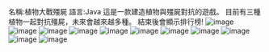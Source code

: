 名稱:植物大戰殭屍
語言:Java
這是一款建造植物與殭屍對抗的遊戲。
目前有三種植物一起對抗殭屍，未來會越來越多種。
結束後會顯示排行榜!
![image](https://user-images.githubusercontent.com/43268022/136892612-85934b8d-9deb-43eb-b673-04e6f6eadab8.png)
![image](https://user-images.githubusercontent.com/43268022/136892666-401ebf43-2f9f-4234-8c94-735905ae8462.png)
![image](https://user-images.githubusercontent.com/43268022/136892971-5778dcc6-6da6-4872-aa30-225f5712ee3d.png)
![image](https://user-images.githubusercontent.com/43268022/136892708-b210139e-8b6e-4668-a9d2-ff8ccd64a691.png)
![image](https://user-images.githubusercontent.com/43268022/136892719-5c6ee9eb-d75d-4979-85ed-cba7cb0636d3.png)
![image](https://user-images.githubusercontent.com/43268022/136892742-241d322d-75a1-405f-8b02-2dff39aee57e.png)
![image](https://user-images.githubusercontent.com/43268022/136893385-114056bb-1e68-423d-bbbc-3f9651b71ea0.png)
![image](https://user-images.githubusercontent.com/43268022/136893009-8813e47d-d12b-4699-9c62-94ba73ed9df3.png)
![image](https://user-images.githubusercontent.com/43268022/136893018-70ddfa3d-62a9-43d7-b894-be90a502c959.png)
![image](https://user-images.githubusercontent.com/43268022/136893029-bde9b947-c47d-4662-94b5-5802f49bfb9c.png)
![image](https://user-images.githubusercontent.com/43268022/136893043-fe6473ba-f8e1-47d2-b592-ca2ef1dd3d2f.png)



